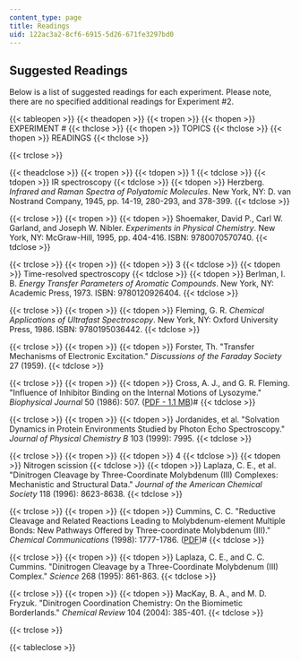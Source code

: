 ```yaml
---
content_type: page
title: Readings
uid: 122ac3a2-8cf6-6915-5d26-671fe3297bd0
---
```


Suggested Readings
------------------

Below is a list of suggested readings for each experiment. Please note, there are no specified additional readings for Experiment #2.

{{< tableopen >}}
{{< theadopen >}}
{{< tropen >}}
{{< thopen >}}
EXPERIMENT #
{{< thclose >}}
{{< thopen >}}
TOPICS
{{< thclose >}}
{{< thopen >}}
READINGS
{{< thclose >}}

{{< trclose >}}

{{< theadclose >}}
{{< tropen >}}
{{< tdopen >}}
1
{{< tdclose >}}
{{< tdopen >}}
IR spectroscopy
{{< tdclose >}}
{{< tdopen >}}
Herzberg. _Infrared and Raman Spectra of Polyatomic Molecules_. New York, NY: D. van Nostrand Company, 1945, pp. 14-19, 280-293, and 378-399.
{{< tdclose >}}

{{< trclose >}}
{{< tropen >}}
{{< tdopen >}}
Shoemaker, David P., Carl W. Garland, and Joseph W. Nibler. _Experiments in Physical Chemistry_. New York, NY: McGraw-Hill, 1995, pp. 404-416. ISBN: 9780070570740.
{{< tdclose >}}

{{< trclose >}}
{{< tropen >}}
{{< tdopen >}}
3
{{< tdclose >}}
{{< tdopen >}}
Time-resolved spectroscopy
{{< tdclose >}}
{{< tdopen >}}
Berlman, I. B. _Energy Transfer Parameters of Aromatic Compounds_. New York, NY: Academic Press, 1973. ISBN: 9780120926404.
{{< tdclose >}}

{{< trclose >}}
{{< tropen >}}
{{< tdopen >}}
Fleming, G. R. _Chemical Applications of Ultrafast Spectroscopy_. New York, NY: Oxford University Press, 1986. ISBN: 9780195036442.
{{< tdclose >}}

{{< trclose >}}
{{< tropen >}}
{{< tdopen >}}
Forster, Th. "Transfer Mechanisms of Electronic Excitation." _Discussions of the Faraday Society_ 27 (1959).
{{< tdclose >}}

{{< trclose >}}
{{< tropen >}}
{{< tdopen >}}
Cross, A. J., and G. R. Fleming. "Influence of Inhibitor Binding on the Internal Motions of Lysozyme." _Biophysical Journal_ 50 (1986): 507. ([PDF - 1.1 MB](http://www.pubmedcentral.nih.gov/picrender.fcgi?artid=1329727&blobtype=pdf))#
{{< tdclose >}}

{{< trclose >}}
{{< tropen >}}
{{< tdopen >}}
Jordanides, et al. "Solvation Dynamics in Protein Environments Studied by Photon Echo Spectroscopy." _Journal of Physical Chemistry B_ 103 (1999): 7995.
{{< tdclose >}}

{{< trclose >}}
{{< tropen >}}
{{< tdopen >}}
4
{{< tdclose >}}
{{< tdopen >}}
Nitrogen scission
{{< tdclose >}}
{{< tdopen >}}
Laplaza, C. E., et al. "Dinitrogen Cleavage by Three-Coordinate Molybdenum (III) Complexes: Mechanistic and Structural Data." _Journal of the American Chemical Society_ 118 (1996): 8623-8638.
{{< tdclose >}}

{{< trclose >}}
{{< tropen >}}
{{< tdopen >}}
Cummins, C. C. "Reductive Cleavage and Related Reactions Leading to Molybdenum-element Multiple Bonds: New Pathways Offered by Three-coordinate Molybdenum (III)." _Chemical Communications_ (1998): 1777-1786. ([PDF](http://www.rsc.org/delivery/_ArticleLinking/DisplayArticleForFree.cfm?doi=a802402b&JournalCode=CC))#
{{< tdclose >}}

{{< trclose >}}
{{< tropen >}}
{{< tdopen >}}
Laplaza, C. E., and C. C. Cummins. "Dinitrogen Cleavage by a Three-Coordinate Molybdenum (III) Complex." _Science_ 268 (1995): 861-863.
{{< tdclose >}}

{{< trclose >}}
{{< tropen >}}
{{< tdopen >}}
MacKay, B. A., and M. D. Fryzuk. "Dinitrogen Coordination Chemistry: On the Biomimetic Borderlands." _Chemical Review_ 104 (2004): 385-401.
{{< tdclose >}}

{{< trclose >}}

{{< tableclose >}}